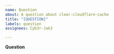 ```yaml
---
name: Question
about: A question about clear-cloudflare-cache
title: "[QUESTION]"
labels: question
assignees: Cyb3r-Jak3

---
```


**Question**
